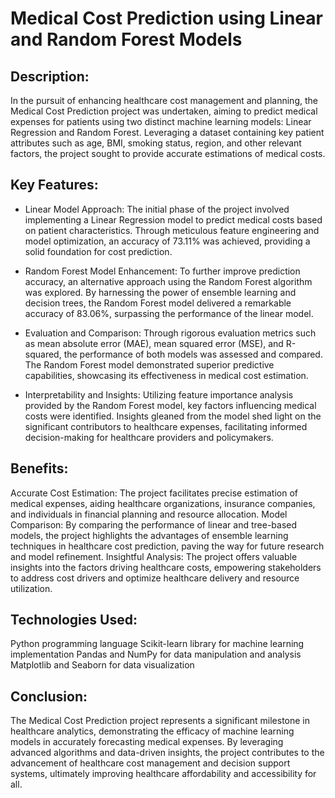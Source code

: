# Medical Cost Prediction using Linear and Random Forest Models

## Description:

In the pursuit of enhancing healthcare cost management and planning, the Medical Cost Prediction project was undertaken, aiming to predict medical expenses for patients using two distinct machine learning models: Linear Regression and Random Forest. Leveraging a dataset containing key patient attributes such as age, BMI, smoking status, region, and other relevant factors, the project sought to provide accurate estimations of medical costs.

## Key Features:

* Linear Model Approach: The initial phase of the project involved implementing a Linear Regression model to predict medical costs based on patient characteristics. Through meticulous feature engineering and model optimization, an accuracy of 73.11% was achieved, providing a solid foundation for cost prediction.

* Random Forest Model Enhancement: To further improve prediction accuracy, an alternative approach using the Random Forest algorithm was explored. By harnessing the power of ensemble learning and decision trees, the Random Forest model delivered a remarkable accuracy of 83.06%, surpassing the performance of the linear model.

* Evaluation and Comparison: Through rigorous evaluation metrics such as mean absolute error (MAE), mean squared error (MSE), and R-squared, the performance of both models was assessed and compared. The Random Forest model demonstrated superior predictive capabilities, showcasing its effectiveness in medical cost estimation.

* Interpretability and Insights: Utilizing feature importance analysis provided by the Random Forest model, key factors influencing medical costs were identified. Insights gleaned from the model shed light on the significant contributors to healthcare expenses, facilitating informed decision-making for healthcare providers and policymakers.

## Benefits:

Accurate Cost Estimation: The project facilitates precise estimation of medical expenses, aiding healthcare organizations, insurance companies, and individuals in financial planning and resource allocation.
Model Comparison: By comparing the performance of linear and tree-based models, the project highlights the advantages of ensemble learning techniques in healthcare cost prediction, paving the way for future research and model refinement.
Insightful Analysis: The project offers valuable insights into the factors driving healthcare costs, empowering stakeholders to address cost drivers and optimize healthcare delivery and resource utilization.

## Technologies Used:

Python programming language
Scikit-learn library for machine learning implementation
Pandas and NumPy for data manipulation and analysis
Matplotlib and Seaborn for data visualization

## Conclusion:

The Medical Cost Prediction project represents a significant milestone in healthcare analytics, demonstrating the efficacy of machine learning models in accurately forecasting medical expenses. By leveraging advanced algorithms and data-driven insights, the project contributes to the advancement of healthcare cost management and decision support systems, ultimately improving healthcare affordability and accessibility for all.


